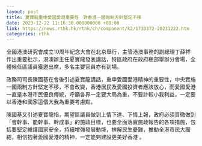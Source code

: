 ```yaml
---
layout: post
title: 夏寶龍重申愛國愛港重要性　對香港一國兩制方針堅定不移
date: 2023-12-22 11:16:30.000000000 +08:00
link: https://news.rthk.hk/rthk/ch/component/k2/1733372-20231222.htm
categories: rthk
---
```


全國港澳研究會成立10周年紀念大會在北京舉行，主管港澳事務的副總理丁薛祥作出重要批示，港澳辦主任夏寶龍發表講話，特區政府在政府總部舉辦分會場，全體候任區議員獲邀出席，多名主要官員亦有到場。 

政務司司長陳國基在會後引述夏寶龍講話，重申愛國愛港精神的重要性，中央實施一國兩制方針堅定不移，不會改變，香港居民及愛國投資者應該放心，而愛國愛港一直是本港市民優良傳統，呼籲各界一定要大局為重，不要計較小我利益，一定要以香港和國家這個大我為重要考慮點。

陳國基又引述夏寶龍指，期望區議員做到上情下達、下情上報，政府必須貫徹做到「會幹事、能幹事、幹成事」的施政目標，也要全面落實施政報告的各項措施，包括要堅定維護國家安全，持續增強發展動能，排解民生憂難，推動全港市民大團結，相信抱著愛國愛港的精神，一定能夠建設更美好香港 。
